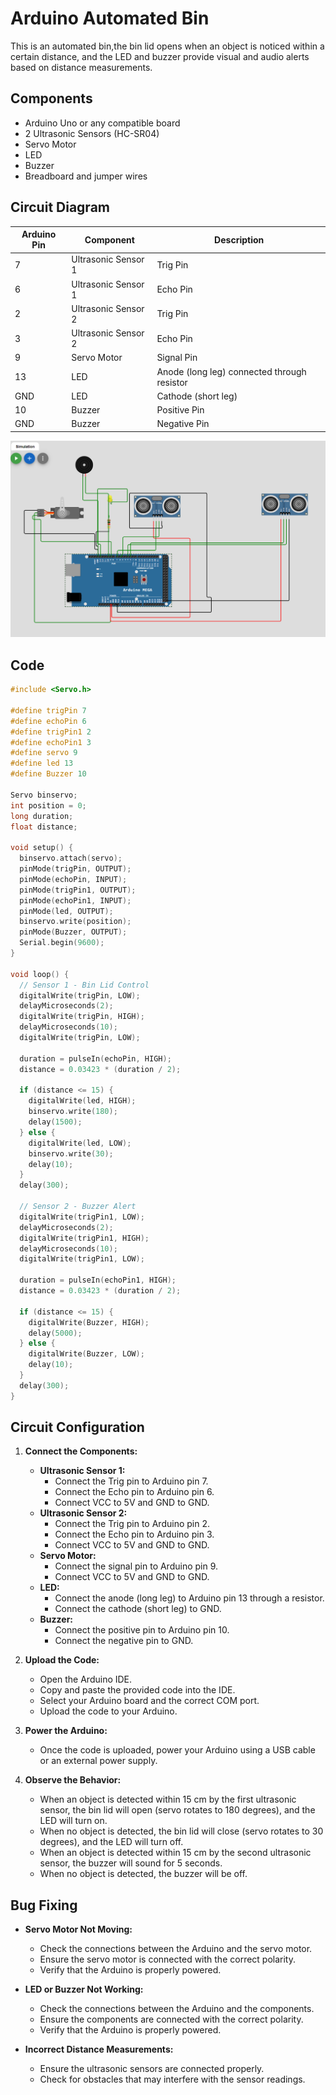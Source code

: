 # Arduino Automated Bin

This is an automated bin,the bin lid opens when an object is noticed within a certain distance, and the LED and buzzer provide visual and audio alerts based on distance measurements.

## Components

- Arduino Uno or any compatible board
- 2 Ultrasonic Sensors (HC-SR04)
- Servo Motor
- LED
- Buzzer
- Breadboard and jumper wires

## Circuit Diagram

| Arduino Pin | Component          | Description                                |
|-------------|--------------------|--------------------------------------------|
| 7           | Ultrasonic Sensor 1 | Trig Pin                                   |
| 6           | Ultrasonic Sensor 1 | Echo Pin                                   |
| 2           | Ultrasonic Sensor 2 | Trig Pin                                   |
| 3           | Ultrasonic Sensor 2 | Echo Pin                                   |
| 9           | Servo Motor         | Signal Pin                                 |
| 13          | LED                 | Anode (long leg) connected through resistor|
| GND         | LED                 | Cathode (short leg)                        |
| 10          | Buzzer              | Positive Pin                               |
| GND         | Buzzer              | Negative Pin                               |

![schematics](https://github.com/swalehmwadime/IOT-Arduino-Sample-projects/blob/main/Projects/Automated%20Bin/automated-bin.png)


## Code

```cpp
#include <Servo.h>   

#define trigPin 7
#define echoPin 6
#define trigPin1 2
#define echoPin1 3
#define servo 9 
#define led 13 
#define Buzzer 10 

Servo binservo;
int position = 0;
long duration;
float distance;

void setup() {
  binservo.attach(servo);
  pinMode(trigPin, OUTPUT);
  pinMode(echoPin, INPUT); 
  pinMode(trigPin1, OUTPUT);
  pinMode(echoPin1, INPUT); 
  pinMode(led, OUTPUT);
  binservo.write(position);
  pinMode(Buzzer, OUTPUT);
  Serial.begin(9600);
}

void loop() {
  // Sensor 1 - Bin Lid Control
  digitalWrite(trigPin, LOW);
  delayMicroseconds(2);
  digitalWrite(trigPin, HIGH);
  delayMicroseconds(10);
  digitalWrite(trigPin, LOW);

  duration = pulseIn(echoPin, HIGH);
  distance = 0.03423 * (duration / 2);

  if (distance <= 15) {
    digitalWrite(led, HIGH);
    binservo.write(180); 
    delay(1500);
  } else {
    digitalWrite(led, LOW);
    binservo.write(30);
    delay(10);
  }
  delay(300);

  // Sensor 2 - Buzzer Alert
  digitalWrite(trigPin1, LOW);
  delayMicroseconds(2);
  digitalWrite(trigPin1, HIGH);
  delayMicroseconds(10);
  digitalWrite(trigPin1, LOW);

  duration = pulseIn(echoPin1, HIGH);
  distance = 0.03423 * (duration / 2);

  if (distance <= 15) {
    digitalWrite(Buzzer, HIGH);
    delay(5000);
  } else {
    digitalWrite(Buzzer, LOW);
    delay(10);
  }
  delay(300);
}
```

## Circuit Configuration

1. **Connect the Components:**
   - **Ultrasonic Sensor 1:**
     - Connect the Trig pin to Arduino pin 7.
     - Connect the Echo pin to Arduino pin 6.
     - Connect VCC to 5V and GND to GND.
   - **Ultrasonic Sensor 2:**
     - Connect the Trig pin to Arduino pin 2.
     - Connect the Echo pin to Arduino pin 3.
     - Connect VCC to 5V and GND to GND.
   - **Servo Motor:**
     - Connect the signal pin to Arduino pin 9.
     - Connect VCC to 5V and GND to GND.
   - **LED:**
     - Connect the anode (long leg) to Arduino pin 13 through a resistor.
     - Connect the cathode (short leg) to GND.
   - **Buzzer:**
     - Connect the positive pin to Arduino pin 10.
     - Connect the negative pin to GND.

2. **Upload the Code:**
   - Open the Arduino IDE.
   - Copy and paste the provided code into the IDE.
   - Select your Arduino board and the correct COM port.
   - Upload the code to your Arduino.

3. **Power the Arduino:**
   - Once the code is uploaded, power your Arduino using a USB cable or an external power supply.

4. **Observe the Behavior:**
   - When an object is detected within 15 cm by the first ultrasonic sensor, the bin lid will open (servo rotates to 180 degrees), and the LED will turn on.
   - When no object is detected, the bin lid will close (servo rotates to 30 degrees), and the LED will turn off.
   - When an object is detected within 15 cm by the second ultrasonic sensor, the buzzer will sound for 5 seconds.
   - When no object is detected, the buzzer will be off.

## Bug Fixing

- **Servo Motor Not Moving:**
  - Check the connections between the Arduino and the servo motor.
  - Ensure the servo motor is connected with the correct polarity.
  - Verify that the Arduino is properly powered.

- **LED or Buzzer Not Working:**
  - Check the connections between the Arduino and the components.
  - Ensure the components are connected with the correct polarity.
  - Verify that the Arduino is properly powered.

- **Incorrect Distance Measurements:**
  - Ensure the ultrasonic sensors are connected properly.
  - Check for obstacles that may interfere with the sensor readings.


